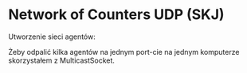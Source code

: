 # Network of Counters UDP (SKJ)

Utworzenie sieci agentów:

Żeby odpalić kilka agentów na jednym port-cie na jednym komputerze skorzystałem z MulticastSocket.
